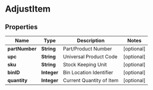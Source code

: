 
# AdjustItem

## Properties
Name | Type | Description | Notes
------------ | ------------- | ------------- | -------------
**partNumber** | **String** | Part/Product Number |  [optional]
**upc** | **String** | Universal Product Code |  [optional]
**sku** | **String** | Stock Keeping Unit |  [optional]
**binID** | **Integer** | Bin Location Identifier |  [optional]
**quantity** | **Integer** | Current Quantity of Item |  [optional]



